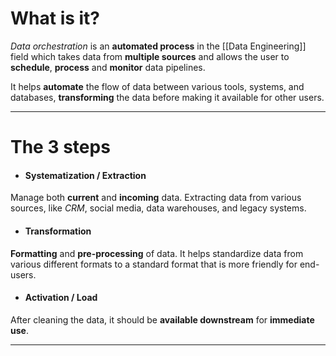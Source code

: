 # What is it?

*Data orchestration* is an **automated process** in the [[Data Engineering]] field which takes data from **multiple sources** and allows the user to **schedule**, **process** and **monitor** data pipelines.

It helps **automate** the flow of data between various tools, systems, and databases, **transforming** the data before making it available for other users.
___
# The 3 steps

- #### Systematization / Extraction
Manage both **current** and **incoming** data. Extracting data from various sources, like *CRM*, social media, data warehouses, and legacy systems. 

- #### Transformation
**Formatting** and **pre-processing** of data. It helps standardize data from various different formats to a standard format that is more friendly for end-users.

- #### Activation / Load
After cleaning the data, it should be **available downstream** for **immediate use**.
___
